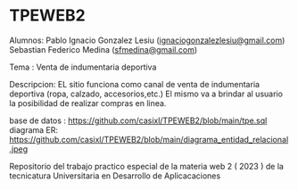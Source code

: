 # TPEWEB2
Alumnos: Pablo Ignacio Gonzalez Lesiu (ignaciogonzalezlesiu@gmail.com)
           Sebastian Federico Medina (sfmedina@gmail.com)

 Tema : Venta de indumentaria deportiva

 Descripcion: EL sitio funciona como canal de venta de indumentaria deportiva (ropa, calzado, accesorios,etc.) El mismo va a brindar al usuario la posibilidad de realizar compras en linea. 

  base de datos : https://github.com/casixl/TPEWEB2/blob/main/tpe.sql
  diagrama ER: https://github.com/casixl/TPEWEB2/blob/main/diagrama_entidad_relacional.jpeg
 
Repositorio del trabajo practico especial de la materia web 2  ( 2023 ) de la tecnicatura Universitaria en  Desarrollo de Aplicacaciones 
